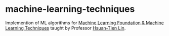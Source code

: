 # machine-learning-techniques

Implemention of ML algorithms for [Machine Learning Foundation & Machine Learning Techniques](https://www.csie.ntu.edu.tw/~htlin/course/) taught by Professor [Hsuan-Tien Lin](https://www.csie.ntu.edu.tw/~htlin/). 

